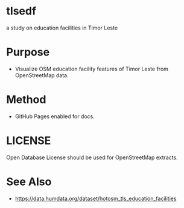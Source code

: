 # tlsedf
a study on education facilities in Timor Leste

# Purpose
- Visualize OSM education facility features of Timor Leste from OpenStreetMap data.

# Method
- GitHub Pages enabled for docs.

# LICENSE
Open Database License should be used for OpenStreetMap extracts. 

# See Also
- https://data.humdata.org/dataset/hotosm_tls_education_facilities
